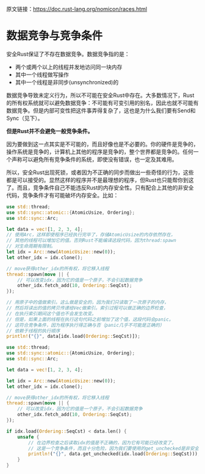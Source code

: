 原文链接：<https://doc.rust-lang.org/nomicon/races.html>

# 数据竞争与竞争条件

安全Rust保证了不存在数据竞争。数据竞争指的是：

- 两个或两个以上的线程并发地访问同一块内存
- 其中一个线程做写操作
- 其中一个线程是非同步(unsynchronized)的

数据竞争导致未定义行为，所以不可能在安全Rust中存在。大多数情况下，Rust的所有权系统就可以避免数据竞争：不可能有可变引用的别名，因此也就不可能有数据竞争。但是内部可变性把这件事弄得复杂了，这也是为什么我们要有Send和Sync（见下）。

**但是Rust并不会避免一般竞争条件。**

因为要做到这一点其实是不可能的，而且好像也是不必要的。你的硬件是竞争的，操作系统是竞争的，计算机上其他的程序是竞争的，整个世界都是竞争的。任何一个声称可以避免所有竞争条件的系统，即使没有错误，也一定及其难用。

所以，安全Rust出现死锁，或者因为不正确的同步而做出一些奇怪的行为，这些都是可以接受的。显然这样的程序并不是最理想的程序，但Rust也只能帮你到这了。而且，竞争条件自己不能违反Rust的内存安全性。只有配合上其他的非安全代码，竞争条件才有可能破坏内存安全。比如：

```rust
use std::thread;
use std::sync::atomic::{AtomicUsize, Ordering};
use std::sync::Arc;

let data = vec![1, 2, 3, 4];
// 使用Arc，这样即使程序已经执行完毕了，存储AtomicUsize的内存依然存在，
// 其他的线程可以增加它的值。否则Rust不能编译这段代码，因为thread:spawn
// 对生命周期有限制。
let idx = Arc::new(AtomicUsize::new(0));
let other_idx = idx.clone();

// move获得other_idx的所有权，将它移入线程
thread::spawn(move || {
    // 可以改变idx，因为它的值是一个原子，不会引起数据竞争
    other_idx.fetch_add(10, Ordering::SeqCst);
});

// 用原子中的值做索引。这么做是安全的，因为我们只读取了一次原子的内存，
// 然后将读出的值的拷贝传递给Vec做索引。索引过程可以做正确的边界检查，
// 在执行索引期间这个值也不会发生改变。
// 但是，如果上面的线程在执行这句代码之前增加了这个值，这段代码会panic。
// 这符合竞争条件，因为程序执行得正确与否（panic几乎不可能是正确的）
// 依赖于线程的执行顺序
println!("{}", data[idx.load(Ordering::SeqCst)]);
```

```rust
use std::thread;
use std::sync::atomic::{AtomicUsize, Ordering};
use std::sync::Arc;

let data = vec![1, 2, 3, 4];

let idx = Arc::new(AtomicUsize::new(0));
let other_idx = idx.clone();

// move获得other_idx的所有权，将它移入线程
thread::spawn(move || {
    // 可以改变idx，因为它的值是一个原子，不会引起数据竞争
    other_idx.fetch_add(10, Ordering::SeqCst);
});

if idx.load(Ordering::SeqCst) < data.len() {
    unsafe {
        // 在边界检查之后读取idx的值是不正确的，因为它有可能已经改变了。
        // 这是一个竞争条件，而且十分危险，因为我们要使用的get_unchecked是非安全的。
        println!("{}", data.get_unchecked(idx.load(Ordering::SeqCst)));
    }
}
```